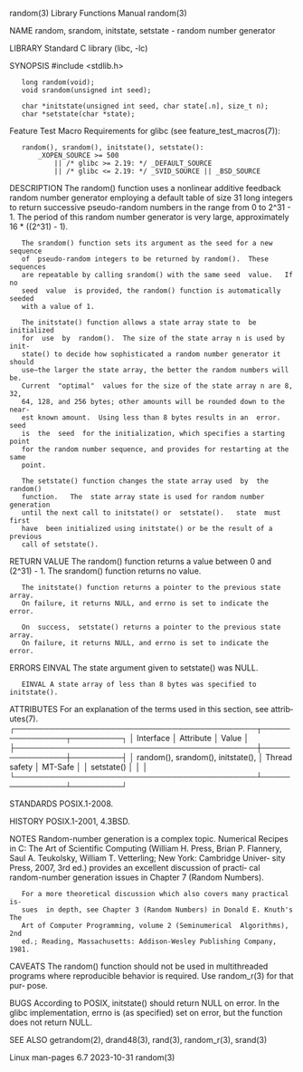 random(3)                  Library Functions Manual                  random(3)

NAME
       random, srandom, initstate, setstate - random number generator

LIBRARY
       Standard C library (libc, -lc)

SYNOPSIS
       #include <stdlib.h>

       long random(void);
       void srandom(unsigned int seed);

       char *initstate(unsigned int seed, char state[.n], size_t n);
       char *setstate(char *state);

   Feature Test Macro Requirements for glibc (see feature_test_macros(7)):

       random(), srandom(), initstate(), setstate():
           _XOPEN_SOURCE >= 500
               || /* glibc >= 2.19: */ _DEFAULT_SOURCE
               || /* glibc <= 2.19: */ _SVID_SOURCE || _BSD_SOURCE

DESCRIPTION
       The  random() function uses a nonlinear additive feedback random number
       generator employing a default table of size 31 long integers to  return
       successive  pseudo-random numbers in the range from 0 to 2^31 - 1.  The
       period of this random number generator  is  very  large,  approximately
       16 * ((2^31) - 1).

       The srandom() function sets its argument as the seed for a new sequence
       of  pseudo-random integers to be returned by random().  These sequences
       are repeatable by calling srandom() with the same seed  value.   If  no
       seed  value  is provided, the random() function is automatically seeded
       with a value of 1.

       The initstate() function allows a state array state to  be  initialized
       for  use  by  random().  The size of the state array n is used by init‐
       state() to decide how sophisticated a random number generator it should
       use—the larger the state array, the better the random numbers will  be.
       Current  "optimal"  values for the size of the state array n are 8, 32,
       64, 128, and 256 bytes; other amounts will be rounded down to the near‐
       est known amount.  Using less than 8 bytes results in an  error.   seed
       is  the  seed  for the initialization, which specifies a starting point
       for the random number sequence, and provides for restarting at the same
       point.

       The setstate() function changes the state array used  by  the  random()
       function.   The  state array state is used for random number generation
       until the next call to initstate() or  setstate().   state  must  first
       have  been initialized using initstate() or be the result of a previous
       call of setstate().

RETURN VALUE
       The random() function returns a value between 0  and  (2^31) - 1.   The
       srandom() function returns no value.

       The initstate() function returns a pointer to the previous state array.
       On failure, it returns NULL, and errno is set to indicate the error.

       On  success,  setstate() returns a pointer to the previous state array.
       On failure, it returns NULL, and errno is set to indicate the error.

ERRORS
       EINVAL The state argument given to setstate() was NULL.

       EINVAL A state array of less than 8 bytes was specified to initstate().

ATTRIBUTES
       For an explanation of the terms  used  in  this  section,  see  attrib‐
       utes(7).
       ┌───────────────────────────────────────────┬───────────────┬─────────┐
       │ Interface                                 │ Attribute     │ Value   │
       ├───────────────────────────────────────────┼───────────────┼─────────┤
       │ random(), srandom(), initstate(),         │ Thread safety │ MT-Safe │
       │ setstate()                                │               │         │
       └───────────────────────────────────────────┴───────────────┴─────────┘

STANDARDS
       POSIX.1-2008.

HISTORY
       POSIX.1-2001, 4.3BSD.

NOTES
       Random-number  generation  is a complex topic.  Numerical Recipes in C:
       The Art of Scientific Computing (William H. Press, Brian  P.  Flannery,
       Saul  A.  Teukolsky, William T. Vetterling; New York: Cambridge Univer‐
       sity Press, 2007, 3rd ed.)  provides an excellent discussion of practi‐
       cal random-number generation issues in Chapter 7 (Random Numbers).

       For a more theoretical discussion which also covers many practical  is‐
       sues  in depth, see Chapter 3 (Random Numbers) in Donald E. Knuth's The
       Art of Computer Programming, volume 2 (Seminumerical  Algorithms),  2nd
       ed.; Reading, Massachusetts: Addison-Wesley Publishing Company, 1981.

CAVEATS
       The  random()  function  should  not  be used in multithreaded programs
       where reproducible behavior is required.  Use random_r(3) for that pur‐
       pose.

BUGS
       According to POSIX, initstate() should return NULL on  error.   In  the
       glibc  implementation,  errno  is  (as specified) set on error, but the
       function does not return NULL.

SEE ALSO
       getrandom(2), drand48(3), rand(3), random_r(3), srand(3)

Linux man-pages 6.7               2023-10-31                         random(3)
